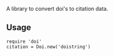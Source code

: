 A library to convert doi's to citation data.

Usage
-----
    require 'doi'
    citation = Doi.new('doistring')
